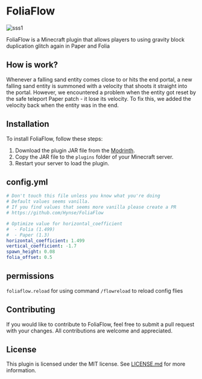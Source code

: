 # FoliaFlow
![sss1](https://user-images.githubusercontent.com/125941391/231678608-9762d384-dc3a-440c-a4eb-3340cb39a3e3.png)

FoliaFlow is a Minecraft plugin that allows players to using gravity block duplication glitch again in Paper and Folia

## How is work?
Whenever a falling sand entity comes close to or hits the end portal, a new falling sand entity is summoned with a velocity that shoots it straight into the portal. However, we encountered a problem when the entity got reset by the safe teleport Paper patch - it lose its velocity. To fix this, we added the velocity back when the entity was in the end.


## Installation

To install FoliaFlow, follow these steps:

1. Download the plugin JAR file from the [Modrinth](https://modrinth.com/plugin/foliaflow).
2. Copy the JAR file to the `plugins` folder of your Minecraft server.
3. Restart your server to load the plugin.

## config.yml
```yml
# Don't touch this file unless you know what you're doing
# Default values seems vanilla.
# If you find values that seems more vanilla please create a PR
# https://github.com/Hynse/FoliaFlow

# Optimize value for horizontal_coefficient
#  - Folia (1.499)
#  - Paper (1.3)
horizontal_coefficient: 1.499
vertical_coefficient: -1.7
spawn_height: 0.08
folia_offset: 0.5
```

## permissions
`foliaflow.reload` for using command `/flowreload` to reload config flies
## Contributing

If you would like to contribute to FoliaFlow, feel free to submit a pull request with your changes. All contributions are welcome and appreciated.

## License

This plugin is licensed under the MIT license. See [LICENSE.md](https://github.com/Hynse/FoliaFlow/blob/master/LICENSE.md) for more information.
